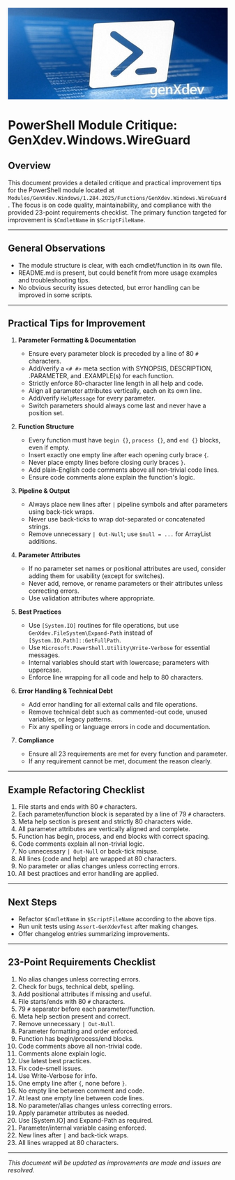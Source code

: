 ![image1](powershell.jpg)

# PowerShell Module Critique: GenXdev.Windows.WireGuard

## Overview
This document provides a detailed critique and practical improvement tips for the PowerShell module located at `Modules/GenXdev.Windows/1.284.2025/Functions/GenXdev.Windows.WireGuard`. The focus is on code quality, maintainability, and compliance with the provided 23-point requirements checklist. The primary function targeted for improvement is `$CmdletName` in `$ScriptFileName`.

---

## General Observations
- The module structure is clear, with each cmdlet/function in its own file.
- README.md is present, but could benefit from more usage examples and troubleshooting tips.
- No obvious security issues detected, but error handling can be improved in some scripts.

---

## Practical Tips for Improvement

1. **Parameter Formatting & Documentation**
   - Ensure every parameter block is preceded by a line of 80 `#` characters.
   - Add/verify a `<# #>` meta section with SYNOPSIS, DESCRIPTION, .PARAMETER, and .EXAMPLE(s) for each function.
   - Strictly enforce 80-character line length in all help and code.
   - Align all parameter attributes vertically, each on its own line.
   - Add/verify `HelpMessage` for every parameter.
   - Switch parameters should always come last and never have a position set.

2. **Function Structure**
   - Every function must have `begin {}`, `process {}`, and `end {}` blocks, even if empty.
   - Insert exactly one empty line after each opening curly brace `{`.
   - Never place empty lines before closing curly braces `}`.
   - Add plain-English code comments above all non-trivial code lines.
   - Ensure code comments alone explain the function's logic.

3. **Pipeline & Output**
   - Always place new lines after `|` pipeline symbols and after parameters using back-tick wraps.
   - Never use back-ticks to wrap dot-separated or concatenated strings.
   - Remove unnecessary `| Out-Null`; use `$null = ...` for ArrayList additions.

4. **Parameter Attributes**
   - If no parameter set names or positional attributes are used, consider adding them for usability (except for switches).
   - Never add, remove, or rename parameters or their attributes unless correcting errors.
   - Use validation attributes where appropriate.

5. **Best Practices**
   - Use `[System.IO]` routines for file operations, but use `GenXdev.FileSystem\Expand-Path` instead of `[System.IO.Path]::GetFullPath`.
   - Use `Microsoft.PowerShell.Utility\Write-Verbose` for essential messages.
   - Internal variables should start with lowercase; parameters with uppercase.
   - Enforce line wrapping for all code and help to 80 characters.

6. **Error Handling & Technical Debt**
   - Add error handling for all external calls and file operations.
   - Remove technical debt such as commented-out code, unused variables, or legacy patterns.
   - Fix any spelling or language errors in code and documentation.

7. **Compliance**
   - Ensure all 23 requirements are met for every function and parameter.
   - If any requirement cannot be met, document the reason clearly.

---

## Example Refactoring Checklist
1. File starts and ends with 80 `#` characters.
2. Each parameter/function block is separated by a line of 79 `#` characters.
3. Meta help section is present and strictly 80 characters wide.
4. All parameter attributes are vertically aligned and complete.
5. Function has begin, process, and end blocks with correct spacing.
6. Code comments explain all non-trivial logic.
7. No unnecessary `| Out-Null` or back-tick misuse.
8. All lines (code and help) are wrapped at 80 characters.
9. No parameter or alias changes unless correcting errors.
10. All best practices and error handling are applied.

---

## Next Steps
- Refactor `$CmdletName` in `$ScriptFileName` according to the above tips.
- Run unit tests using `Assert-GenXdevTest` after making changes.
- Offer changelog entries summarizing improvements.

---

## 23-Point Requirements Checklist
1. No alias changes unless correcting errors.
2. Check for bugs, technical debt, spelling.
3. Add positional attributes if missing and useful.
4. File starts/ends with 80 `#` characters.
5. 79 `#` separator before each parameter/function.
6. Meta help section present and correct.
7. Remove unnecessary `| Out-Null`.
8. Parameter formatting and order enforced.
9. Function has begin/process/end blocks.
10. Code comments above all non-trivial code.
11. Comments alone explain logic.
12. Use latest best practices.
13. Fix code-smell issues.
14. Use Write-Verbose for info.
15. One empty line after `{`, none before `}`.
16. No empty line between comment and code.
17. At least one empty line between code lines.
18. No parameter/alias changes unless correcting errors.
19. Apply parameter attributes as needed.
20. Use [System.IO] and Expand-Path as required.
21. Parameter/internal variable casing enforced.
22. New lines after `|` and back-tick wraps.
23. All lines wrapped at 80 characters.

---

*This document will be updated as improvements are made and issues are resolved.*
